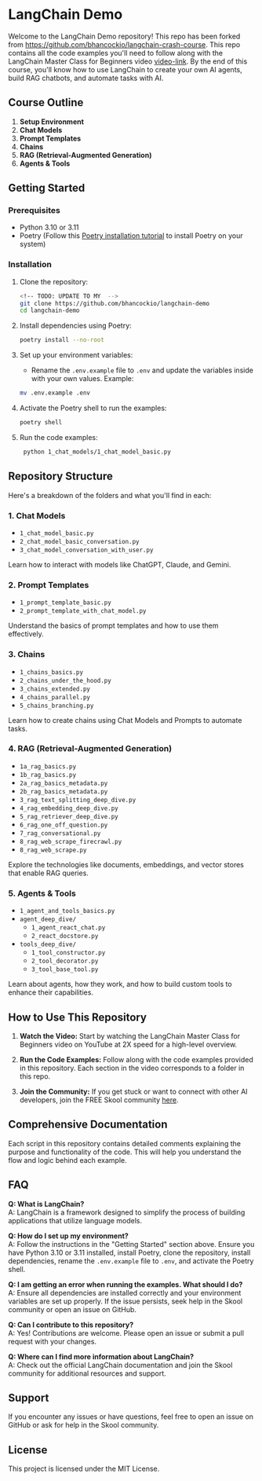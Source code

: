 # LangChain Demo

Welcome to the LangChain Demo repository! This repo has been forked from https://github.com/bhancockio/langchain-crash-course. This repo contains all the code examples you'll need to follow along with the LangChain Master Class for Beginners video [video-link](https://www.youtube.com/watch?v=yF9kGESAi3M). By the end of this course, you'll know how to use LangChain to create your own AI agents, build RAG chatbots, and automate tasks with AI.

## Course Outline

1. **Setup Environment**
2. **Chat Models**
3. **Prompt Templates**
4. **Chains**
5. **RAG (Retrieval-Augmented Generation)**
6. **Agents & Tools**

## Getting Started

### Prerequisites

- Python 3.10 or 3.11
- Poetry (Follow this [Poetry installation tutorial](https://python-poetry.org/docs/#installation) to install Poetry on your system)

### Installation

1. Clone the repository:

   ```bash
   <!-- TODO: UPDATE TO MY  -->
   git clone https://github.com/bhancockio/langchain-demo
   cd langchain-demo
   ```

2. Install dependencies using Poetry:

   ```bash
   poetry install --no-root
   ```

3. Set up your environment variables:

   - Rename the `.env.example` file to `.env` and update the variables inside with your own values. Example:

   ```bash
   mv .env.example .env
   ```

4. Activate the Poetry shell to run the examples:

   ```bash
   poetry shell
   ```

5. Run the code examples:

   ```bash
    python 1_chat_models/1_chat_model_basic.py
   ```

## Repository Structure

Here's a breakdown of the folders and what you'll find in each:

### 1. Chat Models

- `1_chat_model_basic.py`
- `2_chat_model_basic_conversation.py`
- `3_chat_model_conversation_with_user.py`

Learn how to interact with models like ChatGPT, Claude, and Gemini.

### 2. Prompt Templates

- `1_prompt_template_basic.py`
- `2_prompt_template_with_chat_model.py`

Understand the basics of prompt templates and how to use them effectively.

### 3. Chains

- `1_chains_basics.py`
- `2_chains_under_the_hood.py`
- `3_chains_extended.py`
- `4_chains_parallel.py`
- `5_chains_branching.py`

Learn how to create chains using Chat Models and Prompts to automate tasks.

### 4. RAG (Retrieval-Augmented Generation)

- `1a_rag_basics.py`
- `1b_rag_basics.py`
- `2a_rag_basics_metadata.py`
- `2b_rag_basics_metadata.py`
- `3_rag_text_splitting_deep_dive.py`
- `4_rag_embedding_deep_dive.py`
- `5_rag_retriever_deep_dive.py`
- `6_rag_one_off_question.py`
- `7_rag_conversational.py`
- `8_rag_web_scrape_firecrawl.py`
- `8_rag_web_scrape.py`

Explore the technologies like documents, embeddings, and vector stores that enable RAG queries.

### 5. Agents & Tools

- `1_agent_and_tools_basics.py`
- `agent_deep_dive/`
  - `1_agent_react_chat.py`
  - `2_react_docstore.py`
- `tools_deep_dive/`
  - `1_tool_constructor.py`
  - `2_tool_decorator.py`
  - `3_tool_base_tool.py`

Learn about agents, how they work, and how to build custom tools to enhance their capabilities.

## How to Use This Repository

1. **Watch the Video:** Start by watching the LangChain Master Class for Beginners video on YouTube at 2X speed for a high-level overview.

2. **Run the Code Examples:** Follow along with the code examples provided in this repository. Each section in the video corresponds to a folder in this repo.

3. **Join the Community:** If you get stuck or want to connect with other AI developers, join the FREE Skool community [here](https://www.skool.com/ai-developer-accelerator/about).

## Comprehensive Documentation

Each script in this repository contains detailed comments explaining the purpose and functionality of the code. This will help you understand the flow and logic behind each example.

## FAQ

**Q: What is LangChain?**  
A: LangChain is a framework designed to simplify the process of building applications that utilize language models.

**Q: How do I set up my environment?**  
A: Follow the instructions in the "Getting Started" section above. Ensure you have Python 3.10 or 3.11 installed, install Poetry, clone the repository, install dependencies, rename the `.env.example` file to `.env`, and activate the Poetry shell.

**Q: I am getting an error when running the examples. What should I do?**  
A: Ensure all dependencies are installed correctly and your environment variables are set up properly. If the issue persists, seek help in the Skool community or open an issue on GitHub.

**Q: Can I contribute to this repository?**  
A: Yes! Contributions are welcome. Please open an issue or submit a pull request with your changes.

**Q: Where can I find more information about LangChain?**  
A: Check out the official LangChain documentation and join the Skool community for additional resources and support.

## Support

If you encounter any issues or have questions, feel free to open an issue on GitHub or ask for help in the Skool community.

## License

This project is licensed under the MIT License.
